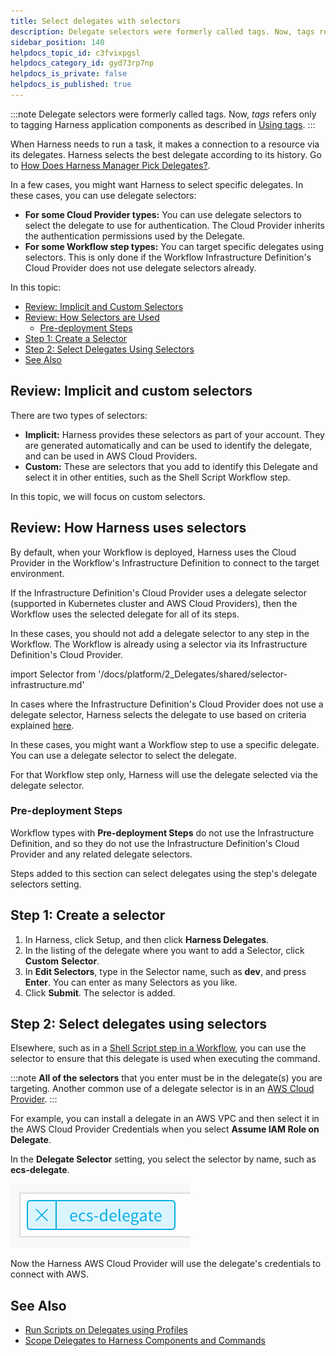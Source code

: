 ```yaml
---
title: Select delegates with selectors
description: Delegate selectors were formerly called tags. Now, tags refers only to tagging Harness application components as described in Using Tags. When Harness needs to run a task, it makes a connection to a…
sidebar_position: 140
helpdocs_topic_id: c3fvixpgsl
helpdocs_category_id: gyd73rp7np
helpdocs_is_private: false
helpdocs_is_published: true
---
```


:::note
Delegate selectors were formerly called tags. Now, *tags* refers only to tagging Harness application components as described in [Using tags](../tags/tags.md).
:::

When Harness needs to run a task, it makes a connection to a resource via its delegates. Harness selects the best delegate according to its history. Go to [How Does Harness Manager Pick Delegates?](delegate-installation.md#how-does-harness-manager-pick-delegates).

In a few cases, you might want Harness to select specific delegates. In these cases, you can use delegate selectors:

* **For some Cloud Provider types:** You can use delegate selectors to select the delegate to use for authentication. The Cloud Provider inherits the authentication permissions used by the Delegate.
* **For some Workflow step types:** You can target specific delegates using selectors. This is only done if the Workflow Infrastructure Definition's Cloud Provider does not use delegate selectors already.

In this topic:

- [Review: Implicit and Custom Selectors](#review-implicit-and-custom-selectors)
- [Review: How Selectors are Used](#review-how-selectors-are-used)
  - [Pre-deployment Steps](#pre-deployment-steps)
- [Step 1: Create a Selector](#step-1-create-a-selector)
- [Step 2: Select Delegates Using Selectors](#step-2-select-delegates-using-selectors)
- [See Also](#see-also)

## Review: Implicit and custom selectors

There are two types of selectors:

* **Implicit:** Harness provides these selectors as part of your account. They are generated automatically and can be used to identify the delegate, and can be used in AWS Cloud Providers.
* **Custom:** These are selectors that you add to identify this Delegate and select it in other entities, such as the Shell Script Workflow step.

In this topic, we will focus on custom selectors.

## Review: How Harness uses selectors

By default, when your Workflow is deployed, Harness uses the Cloud Provider in the Workflow's Infrastructure Definition to connect to the target environment. 

If the Infrastructure Definition's Cloud Provider uses a delegate selector (supported in Kubernetes cluster and AWS Cloud Providers), then the Workflow uses the selected delegate for all of its steps.

In these cases, you should not add a delegate selector to any step in the Workflow. The Workflow is already using a selector via its Infrastructure Definition's Cloud Provider.

import Selector from '/docs/platform/2_Delegates/shared/selector-infrastructure.md'

<Selector />

In cases where the Infrastructure Definition's Cloud Provider does not use a delegate selector, Harness selects the delegate to use based on criteria explained [here](delegate-installation.md#how-does-harness-manager-pick-delegates).

In these cases, you might want a Workflow step to use a specific delegate. You can use a delegate selector to select the delegate.

For that Workflow step only, Harness will use the delegate selected via the delegate selector.

### Pre-deployment Steps

Workflow types with **Pre-deployment Steps** do not use the Infrastructure Definition, and so they do not use the Infrastructure Definition's Cloud Provider and any related delegate selectors. 

Steps added to this section can select delegates using the step's delegate selectors setting.

## Step 1: Create a selector

1. In Harness, click Setup, and then click **Harness Delegates**.
2. In the listing of the delegate where you want to add a Selector, click **Custom** **Selector**.
3. In **Edit Selectors**, type in the Selector name, such as **dev**, and press **Enter**. You can enter as many Selectors as you like.
4. Click **Submit**. The selector is added.

## Step 2: Select delegates using selectors

Elsewhere, such as in a [Shell Script step in a Workflow](../../../continuous-delivery/model-cd-pipeline/workflows/capture-shell-script-step-output.md), you can use the selector to ensure that this delegate is used when executing the command.

:::note
**All of the selectors** that you enter must be in the delegate(s) you are targeting. Another common use of a delegate selector is in an [AWS Cloud Provider](../manage-connectors/add-amazon-web-services-cloud-provider.md).
:::

For example, you can install a delegate in an AWS VPC and then select it in the AWS Cloud Provider Credentials when you select **Assume IAM Role on Delegate**.

In the **Delegate Selector** setting, you select the selector by name, such as **ecs-delegate**.

![](./static/select-delegates-for-specific-tasks-with-selectors-56.png)

Now the Harness AWS Cloud Provider will use the delegate's credentials to connect with AWS.

## See Also

* [Run Scripts on Delegates using Profiles](run-scripts-on-the-delegate-using-profiles.md)
* [Scope Delegates to Harness Components and Commands](scope-delegates-to-harness-components-and-commands.md)
